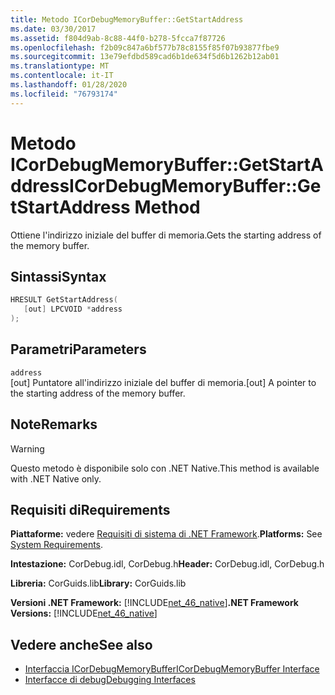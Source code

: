 ```yaml
---
title: Metodo ICorDebugMemoryBuffer::GetStartAddress
ms.date: 03/30/2017
ms.assetid: f804d9ab-8c88-44f0-b278-5fcca7f87726
ms.openlocfilehash: f2b09c847a6bf577b78c8155f85f07b93877fbe9
ms.sourcegitcommit: 13e79efdbd589cad6b1de634f5d6b1262b12ab01
ms.translationtype: MT
ms.contentlocale: it-IT
ms.lasthandoff: 01/28/2020
ms.locfileid: "76793174"
---
```

# <a name="icordebugmemorybuffergetstartaddress-method"></a><span data-ttu-id="7251c-102">Metodo ICorDebugMemoryBuffer::GetStartAddress</span><span class="sxs-lookup"><span data-stu-id="7251c-102">ICorDebugMemoryBuffer::GetStartAddress Method</span></span>
<span data-ttu-id="7251c-103">Ottiene l'indirizzo iniziale del buffer di memoria.</span><span class="sxs-lookup"><span data-stu-id="7251c-103">Gets the starting address of the memory buffer.</span></span>  
  
## <a name="syntax"></a><span data-ttu-id="7251c-104">Sintassi</span><span class="sxs-lookup"><span data-stu-id="7251c-104">Syntax</span></span>  
  
```cpp  
HRESULT GetStartAddress(  
   [out] LPCVOID *address  
);  
```  
  
## <a name="parameters"></a><span data-ttu-id="7251c-105">Parametri</span><span class="sxs-lookup"><span data-stu-id="7251c-105">Parameters</span></span>  
 `address`  
 <span data-ttu-id="7251c-106">[out] Puntatore all'indirizzo iniziale del buffer di memoria.</span><span class="sxs-lookup"><span data-stu-id="7251c-106">[out] A pointer to the starting address of the memory buffer.</span></span>  
  
## <a name="remarks"></a><span data-ttu-id="7251c-107">Note</span><span class="sxs-lookup"><span data-stu-id="7251c-107">Remarks</span></span>  
  
> [!WARNING]
> <span data-ttu-id="7251c-108">Questo metodo è disponibile solo con .NET Native.</span><span class="sxs-lookup"><span data-stu-id="7251c-108">This method is available with .NET Native only.</span></span>  
  
## <a name="requirements"></a><span data-ttu-id="7251c-109">Requisiti di</span><span class="sxs-lookup"><span data-stu-id="7251c-109">Requirements</span></span>  
 <span data-ttu-id="7251c-110">**Piattaforme:** vedere [Requisiti di sistema di .NET Framework](../../../../docs/framework/get-started/system-requirements.md).</span><span class="sxs-lookup"><span data-stu-id="7251c-110">**Platforms:** See [System Requirements](../../../../docs/framework/get-started/system-requirements.md).</span></span>  
  
 <span data-ttu-id="7251c-111">**Intestazione:** CorDebug.idl, CorDebug.h</span><span class="sxs-lookup"><span data-stu-id="7251c-111">**Header:** CorDebug.idl, CorDebug.h</span></span>  
  
 <span data-ttu-id="7251c-112">**Libreria:** CorGuids.lib</span><span class="sxs-lookup"><span data-stu-id="7251c-112">**Library:** CorGuids.lib</span></span>  
  
 <span data-ttu-id="7251c-113">**Versioni .NET Framework:** [!INCLUDE[net_46_native](../../../../includes/net-46-native-md.md)]</span><span class="sxs-lookup"><span data-stu-id="7251c-113">**.NET Framework Versions:** [!INCLUDE[net_46_native](../../../../includes/net-46-native-md.md)]</span></span>  
  
## <a name="see-also"></a><span data-ttu-id="7251c-114">Vedere anche</span><span class="sxs-lookup"><span data-stu-id="7251c-114">See also</span></span>

- [<span data-ttu-id="7251c-115">Interfaccia ICorDebugMemoryBuffer</span><span class="sxs-lookup"><span data-stu-id="7251c-115">ICorDebugMemoryBuffer Interface</span></span>](icordebugmemorybuffer-interface.md)
- [<span data-ttu-id="7251c-116">Interfacce di debug</span><span class="sxs-lookup"><span data-stu-id="7251c-116">Debugging Interfaces</span></span>](debugging-interfaces.md)
